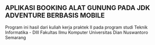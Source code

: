 ## APLIKASI BOOKING ALAT GUNUNG PADA JDK ADVENTURE BERBASIS MOBILE

Program ini hasil dari kuliah kerja praktek II pada program studi Teknik Informatika - DIII Fakultas Ilmu Komputer Universitas Dian Nuswantoro Semarang
